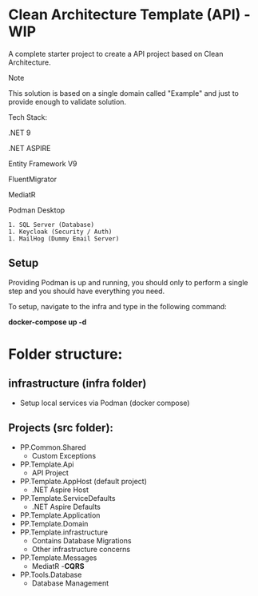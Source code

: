 # Clean Architecture Template (API) - WIP

A complete starter project to create a API project based on Clean Architecture.

> [!NOTE]
>
> This solution is based on a single domain called "Example" and just to provide enough to validate solution.

Tech Stack:

.NET 9

.NET ASPIRE 

Entity Framework V9

FluentMigrator

MediatR

Podman Desktop

	1. SQL Server (Database)
	1. Keycloak (Security / Auth)
	1. MailHog (Dummy Email Server)

## Setup

Providing Podman is up and running, you should only to perform a single step and you should have everything you need.

To setup, navigate to the infra and type in the following command:

**docker-compose up -d**

# Folder structure:

## infrastructure (infra folder)

* Setup local services via Podman (docker compose)

## Projects (src folder):

* PP.Common.Shared
  * Custom Exceptions 
* PP.Template.Api
  * API Project
* PP.Template.AppHost (default project)
  * .NET Aspire Host
* PP.Template.ServiceDefaults
  * .NET Aspire Defaults
* PP.Template.Application
* PP.Template.Domain
* PP.Template.infrastructure 
  * Contains Database Migrations
  * Other infrastructure concerns
* PP.Template.Messages
  * MediatR -**CQRS**
* PP.Tools.Database
  * Database Management





